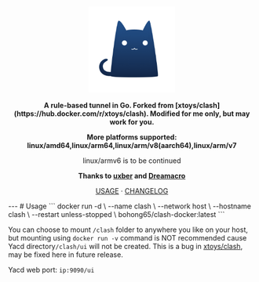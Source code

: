 &nbsp;

<div align="center">
  <img src="./assets/clash.png" width="35%" alt="clash" />
  <p>
    <b>A rule-based tunnel in Go. Forked from [xtoys/clash](https://hub.docker.com/r/xtoys/clash). Modified for me only, but may work for you.</b></p>
   <b> More platforms supported: linux/amd64,linux/arm64,linux/arm/v8(aarch64),linux/arm/v7</b></p>
    linux/armv6 is to be continued </p>
    <b>Thanks to <a href="https://github.com/uxber">uxber</a> and <a href="https://github.com/Dreamacro">Dreamacro</a> </b>
  </p>
  <p>
    <a href="https://github.com/uxber/clash/wiki">USAGE</a> · <a href="https://github.com/Dreamacro/clash/releases/tag/premium">CHANGELOG</a>
  </p>
</div>
---
# Usage
```
docker run -d \
 --name clash \
 --network host \
 --hostname clash \
 --restart unless-stopped \
 bohong65/clash-docker:latest
 ```
 
You can choose to mount `/clash` folder to anywhere you like on your host, but mounting using `docker run -v` command is NOT recommended cause Yacd directory`/clash/ui` will not be created. This is a bug in [xtoys/clash](https://hub.docker.com/r/xtoys/clash), may be fixed here in future release.

Yacd web port: `ip:9090/ui`

&nbsp;
